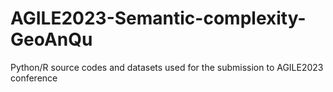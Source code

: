 # AGILE2023-Semantic-complexity-GeoAnQu
Python/R source codes and datasets used for the submission to AGILE2023 conference

